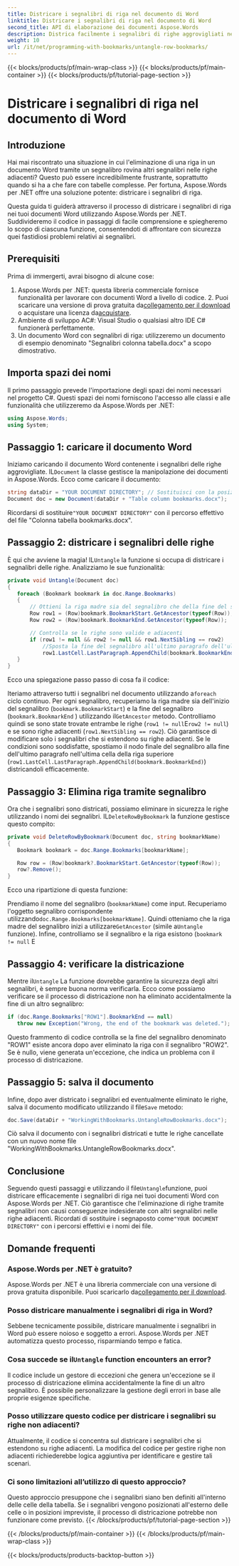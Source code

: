 ```yaml
---
title: Districare i segnalibri di riga nel documento di Word
linktitle: Districare i segnalibri di riga nel documento di Word
second_title: API di elaborazione dei documenti Aspose.Words
description: Districa facilmente i segnalibri di righe aggrovigliati nei tuoi documenti Word utilizzando Aspose.Words per .NET. Questa guida ti guida attraverso il processo per una gestione dei segnalibri più pulita e sicura.
weight: 10
url: /it/net/programming-with-bookmarks/untangle-row-bookmarks/
---
```


{{< blocks/products/pf/main-wrap-class >}}
{{< blocks/products/pf/main-container >}}
{{< blocks/products/pf/tutorial-page-section >}}

# Districare i segnalibri di riga nel documento di Word

## Introduzione

Hai mai riscontrato una situazione in cui l'eliminazione di una riga in un documento Word tramite un segnalibro rovina altri segnalibri nelle righe adiacenti? Questo può essere incredibilmente frustrante, soprattutto quando si ha a che fare con tabelle complesse. Per fortuna, Aspose.Words per .NET offre una soluzione potente: districare i segnalibri di riga. 

Questa guida ti guiderà attraverso il processo di districare i segnalibri di riga nei tuoi documenti Word utilizzando Aspose.Words per .NET. Suddivideremo il codice in passaggi di facile comprensione e spiegheremo lo scopo di ciascuna funzione, consentendoti di affrontare con sicurezza quei fastidiosi problemi relativi ai segnalibri.

## Prerequisiti

Prima di immergerti, avrai bisogno di alcune cose:

1.  Aspose.Words per .NET: questa libreria commerciale fornisce funzionalità per lavorare con documenti Word a livello di codice. 2. Puoi scaricare una versione di prova gratuita da[collegamento per il download](https://releases.aspose.com/words/net/) o acquistare una licenza da[acquistare](https://purchase.aspose.com/buy).
3. Ambiente di sviluppo AC#: Visual Studio o qualsiasi altro IDE C# funzionerà perfettamente.
4. Un documento Word con segnalibri di riga: utilizzeremo un documento di esempio denominato "Segnalibri colonna tabella.docx" a scopo dimostrativo.

## Importa spazi dei nomi

Il primo passaggio prevede l'importazione degli spazi dei nomi necessari nel progetto C#. Questi spazi dei nomi forniscono l'accesso alle classi e alle funzionalità che utilizzeremo da Aspose.Words per .NET:

```csharp
using Aspose.Words;
using System;
```

## Passaggio 1: caricare il documento Word

 Iniziamo caricando il documento Word contenente i segnalibri delle righe aggrovigliate. IL`Document` la classe gestisce la manipolazione dei documenti in Aspose.Words. Ecco come caricare il documento:

```csharp
string dataDir = "YOUR DOCUMENT DIRECTORY"; // Sostituisci con la posizione del documento
Document doc = new Document(dataDir + "Table column bookmarks.docx");
```

 Ricordarsi di sostituire`"YOUR DOCUMENT DIRECTORY"` con il percorso effettivo del file "Colonna tabella bookmarks.docx".

## Passaggio 2: districare i segnalibri delle righe

 È qui che avviene la magia! IL`Untangle` la funzione si occupa di districare i segnalibri delle righe. Analizziamo le sue funzionalità:

```csharp
private void Untangle(Document doc)
{
   foreach (Bookmark bookmark in doc.Range.Bookmarks)
   {
	   // Ottieni la riga madre sia del segnalibro che della fine del segnalibro
	   Row row1 = (Row)bookmark.BookmarkStart.GetAncestor(typeof(Row));
	   Row row2 = (Row)bookmark.BookmarkEnd.GetAncestor(typeof(Row));

	   // Controlla se le righe sono valide e adiacenti
	   if (row1 != null && row2 != null && row1.NextSibling == row2)
		   //Sposta la fine del segnalibro all'ultimo paragrafo dell'ultima cella della riga superiore
		   row1.LastCell.LastParagraph.AppendChild(bookmark.BookmarkEnd);
   }
}
```

Ecco una spiegazione passo passo di cosa fa il codice:

 Iteriamo attraverso tutti i segnalibri nel documento utilizzando a`foreach` ciclo continuo.
Per ogni segnalibro, recuperiamo la riga madre sia dell'inizio del segnalibro (`bookmark.BookmarkStart`) e la fine del segnalibro (`bookmark.BookmarkEnd` ) utilizzando il`GetAncestor` metodo.
Controlliamo quindi se sono state trovate entrambe le righe (`row1 != null`E`row2 != null`) e se sono righe adiacenti (`row1.NextSibling == row2`). Ciò garantisce di modificare solo i segnalibri che si estendono su righe adiacenti.
Se le condizioni sono soddisfatte, spostiamo il nodo finale del segnalibro alla fine dell'ultimo paragrafo nell'ultima cella della riga superiore (`row1.LastCell.LastParagraph.AppendChild(bookmark.BookmarkEnd)`) districandoli efficacemente.

## Passaggio 3: Elimina riga tramite segnalibro

 Ora che i segnalibri sono districati, possiamo eliminare in sicurezza le righe utilizzando i nomi dei segnalibri. IL`DeleteRowByBookmark` la funzione gestisce questo compito:

```csharp
private void DeleteRowByBookmark(Document doc, string bookmarkName)
{
   Bookmark bookmark = doc.Range.Bookmarks[bookmarkName];

   Row row = (Row)bookmark?.BookmarkStart.GetAncestor(typeof(Row));
   row?.Remove();
}
```

Ecco una ripartizione di questa funzione:

Prendiamo il nome del segnalibro (`bookmarkName`) come input.
 Recuperiamo l'oggetto segnalibro corrispondente utilizzando`doc.Range.Bookmarks[bookmarkName]`.
Quindi otteniamo che la riga madre del segnalibro inizi a utilizzare`GetAncestor` (simile a`Untangle` funzione).
Infine, controlliamo se il segnalibro e la riga esistono (`bookmark != null` E

## Passaggio 4: verificare la districazione

 Mentre il`Untangle` La funzione dovrebbe garantire la sicurezza degli altri segnalibri, è sempre buona norma verificarla. Ecco come possiamo verificare se il processo di districazione non ha eliminato accidentalmente la fine di un altro segnalibro:

```csharp
if (doc.Range.Bookmarks["ROW1"].BookmarkEnd == null)
   throw new Exception("Wrong, the end of the bookmark was deleted.");
```

Questo frammento di codice controlla se la fine del segnalibro denominato "ROW1" esiste ancora dopo aver eliminato la riga con il segnalibro "ROW2". Se è nullo, viene generata un'eccezione, che indica un problema con il processo di districazione. 

## Passaggio 5: salva il documento

 Infine, dopo aver districato i segnalibri ed eventualmente eliminato le righe, salva il documento modificato utilizzando il file`Save` metodo:

```csharp
doc.Save(dataDir + "WorkingWithBookmarks.UntangleRowBookmarks.docx");
```

Ciò salva il documento con i segnalibri districati e tutte le righe cancellate con un nuovo nome file "WorkingWithBookmarks.UntangleRowBookmarks.docx". 

## Conclusione

 Seguendo questi passaggi e utilizzando il file`Untangle`funzione, puoi districare efficacemente i segnalibri di riga nei tuoi documenti Word con Aspose.Words per .NET. Ciò garantisce che l'eliminazione di righe tramite segnalibri non causi conseguenze indesiderate con altri segnalibri nelle righe adiacenti. Ricordati di sostituire i segnaposto come`"YOUR DOCUMENT DIRECTORY"` con i percorsi effettivi e i nomi dei file.

## Domande frequenti

### Aspose.Words per .NET è gratuito?

 Aspose.Words per .NET è una libreria commerciale con una versione di prova gratuita disponibile. Puoi scaricarlo da[collegamento per il download](https://releases.aspose.com/words/net/).

### Posso districare manualmente i segnalibri di riga in Word?

Sebbene tecnicamente possibile, districare manualmente i segnalibri in Word può essere noioso e soggetto a errori. Aspose.Words per .NET automatizza questo processo, risparmiando tempo e fatica.

###  Cosa succede se il`Untangle` function encounters an error?

Il codice include un gestore di eccezioni che genera un'eccezione se il processo di districazione elimina accidentalmente la fine di un altro segnalibro. È possibile personalizzare la gestione degli errori in base alle proprie esigenze specifiche.

### Posso utilizzare questo codice per districare i segnalibri su righe non adiacenti?

Attualmente, il codice si concentra sul districare i segnalibri che si estendono su righe adiacenti. La modifica del codice per gestire righe non adiacenti richiederebbe logica aggiuntiva per identificare e gestire tali scenari.

### Ci sono limitazioni all’utilizzo di questo approccio?

Questo approccio presuppone che i segnalibri siano ben definiti all'interno delle celle della tabella. Se i segnalibri vengono posizionati all'esterno delle celle o in posizioni impreviste, il processo di districazione potrebbe non funzionare come previsto.
{{< /blocks/products/pf/tutorial-page-section >}}

{{< /blocks/products/pf/main-container >}}
{{< /blocks/products/pf/main-wrap-class >}}

{{< blocks/products/products-backtop-button >}}

